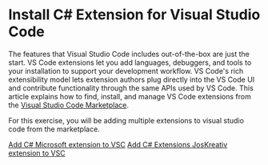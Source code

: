 # Install C# Extension for Visual Studio Code
The features that Visual Studio Code includes out-of-the-box are just the start. VS Code extensions let you add languages, debuggers, and tools to your installation to support your development workflow. VS Code's rich extensibility model lets extension authors plug directly into the VS Code UI and contribute functionality through the same APIs used by VS Code. This article explains how to find, install, and manage VS Code extensions from the 
[Visual Studio Code Marketplace](https://marketplace.visualstudio.com/VSCode).

For this exercise, you will be adding multiple extensions to visual studio code from the marketplace.

[Add C# Microsoft extension to VSC](https://marketplace.visualstudio.com/items?itemName=ms-dotnettools.csharp)
[Add C# Extensions JosKreativ extension to VSC](https://marketplace.visualstudio.com/items?itemName=kreativ-software.csharpextensions)

